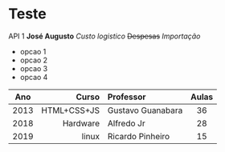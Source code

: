 # Teste
API 1
**José Augusto**
*Custo logistico*
~~Despesas~~
_*Importação*_
* opcao 1
* opcao 2
*   opcao 3
*   opcao 4
   

Ano| Curso | Professor | Aulas
:---: | ---:| :--- | :---:
2013 | HTML+CSS+JS | Gustavo Guanabara | 36
2018 | Hardware  | Alfredo  Jr| 28
2019 | linux | Ricardo Pinheiro | 15
